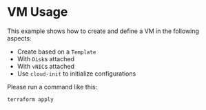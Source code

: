 # VM Usage

This example shows how to create and define a VM in the following aspects:

* Create based on a `Template`
* With `Disk`s attached
* With `vNIC`s attached
* Use `cloud-init` to initialize configurations

Please run a command like this:

```
terraform apply
```